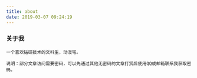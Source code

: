 ```yaml
---
title: about
date: 2019-03-07 09:24:19
---
```


### 关于我

    一个喜欢钻研技术的文科生，动漫宅。

    说明：部分文章访问需要密码，可以先通过其他无密码的文章打赏后使用QQ或邮箱联系我获取密码。